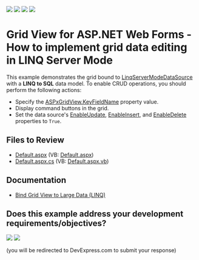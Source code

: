 <!-- default badges list -->
![](https://img.shields.io/endpoint?url=https://codecentral.devexpress.com/api/v1/VersionRange/128532483/24.2.1%2B)
[![](https://img.shields.io/badge/Open_in_DevExpress_Support_Center-FF7200?style=flat-square&logo=DevExpress&logoColor=white)](https://supportcenter.devexpress.com/ticket/details/E2076)
[![](https://img.shields.io/badge/📖_How_to_use_DevExpress_Examples-e9f6fc?style=flat-square)](https://docs.devexpress.com/GeneralInformation/403183)
[![](https://img.shields.io/badge/💬_Leave_Feedback-feecdd?style=flat-square)](#does-this-example-address-your-development-requirementsobjectives)
<!-- default badges end -->

# Grid View for ASP.NET Web Forms - How to implement grid data editing in LINQ Server Mode

This example demonstrates the grid bound to [LinqServerModeDataSource](https://docs.devexpress.com/AspNet/DevExpress.Data.Linq.LinqServerModeDataSource) with a **LINQ to SQL** data model. To enable CRUD operations, you should perform the following actions:

* Specify the [ASPxGridView.KeyFieldName](https://docs.devexpress.com/AspNet/DevExpress.Web.ASPxGridBase.KeyFieldName) property value.
* Display command buttons in the grid.
* Set the data source's [EnableUpdate](https://docs.devexpress.com/AspNet/DevExpress.Data.Linq.LinqServerModeDataSource.EnableUpdate), [EnableInsert](https://docs.devexpress.com/AspNet/DevExpress.Data.Linq.LinqServerModeDataSource.EnableInsert), and [EnableDelete](https://docs.devexpress.com/AspNet/DevExpress.Data.Linq.LinqServerModeDataSource.EnableDelete) properties to `True`.

## Files to Review

* [Default.aspx](./CS/WebSite/Default.aspx) (VB: [Default.aspx](./VB/WebSite/Default.aspx))
* [Default.aspx.cs](./CS/WebSite/Default.aspx.cs) (VB: [Default.aspx.vb](./VB/WebSite/Default.aspx.vb))

## Documentation

* [Bind Grid View to Large Data (LINQ)](https://docs.devexpress.com/AspNet/4059/components/grid-view/concepts/bind-to-data/binding-to-large-data-database-server-mode/data-binding-to-large-data-via-linq)
<!-- feedback -->
## Does this example address your development requirements/objectives?

[<img src="https://www.devexpress.com/support/examples/i/yes-button.svg"/>](https://www.devexpress.com/support/examples/survey.xml?utm_source=github&utm_campaign=asp-net-web-forms-grid-editing-in-linq-server-mode&~~~was_helpful=yes) [<img src="https://www.devexpress.com/support/examples/i/no-button.svg"/>](https://www.devexpress.com/support/examples/survey.xml?utm_source=github&utm_campaign=asp-net-web-forms-grid-editing-in-linq-server-mode&~~~was_helpful=no)

(you will be redirected to DevExpress.com to submit your response)
<!-- feedback end -->
